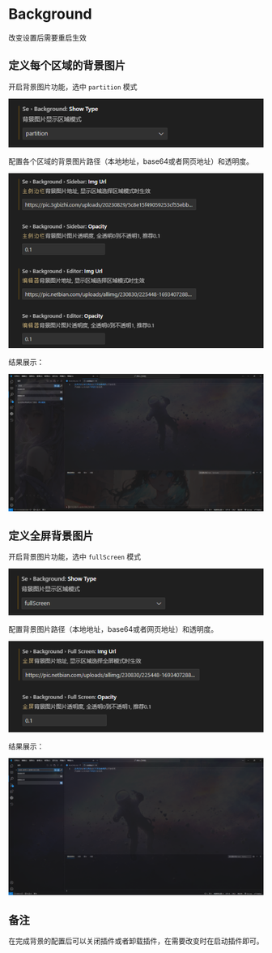 # Background

改变设置后需要重启生效

## 定义每个区域的背景图片

开启背景图片功能，选中 `partition` 模式

![partition](./readmeImgs/image1.png)

配置各个区域的背景图片路径（本地地址，base64或者网页地址）和透明度。

![partition](./readmeImgs/image2.png)

结果展示：

![partition](./readmeImgs/image3.png)

## 定义全屏背景图片

开启背景图片功能，选中 `fullScreen` 模式

![fullScreen](./readmeImgs/image4.png)

配置背景图片路径（本地地址，base64或者网页地址）和透明度。

![fullScreen](./readmeImgs/image5.png)

结果展示：

![fullScreen](./readmeImgs/image6.png)

## 备注

在完成背景的配置后可以关闭插件或者卸载插件，在需要改变时在启动插件即可。
